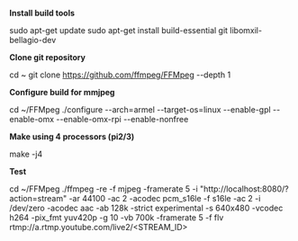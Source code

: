 **Install build tools**

sudo apt-get update
sudo apt-get install build-essential git libomxil-bellagio-dev

**Clone git repository**

cd ~
git clone https://github.com/ffmpeg/FFMpeg --depth 1

**Configure build for mmjpeg**

cd ~/FFMpeg
./configure --arch=armel --target-os=linux --enable-gpl --enable-omx --enable-omx-rpi --enable-nonfree

**Make using 4 processors (pi2/3)**

make -j4 

**Test**

cd ~/FFMpeg
./ffmpeg -re -f mjpeg -framerate 5 -i "http://localhost:8080/?action=stream" -ar 44100 -ac 2 -acodec pcm_s16le -f s16le -ac 2 -i /dev/zero -acodec aac -ab 128k -strict experimental -s 640x480 -vcodec h264 -pix_fmt yuv420p -g 10 -vb 700k -framerate 5 -f flv rtmp://a.rtmp.youtube.com/live2/<STREAM_ID>